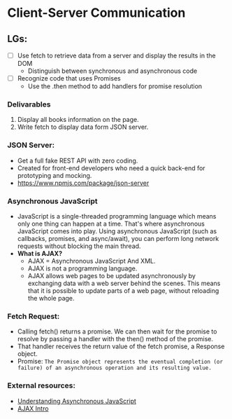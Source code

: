 # Client-Server Communication

## LGs:
- [ ] Use fetch to retrieve data from a server and display the results in the DOM
    - Distinguish between synchronous and asynchronous code
- [ ] Recognize code that uses Promises
    - Use the .then method to add handlers for promise resolution


### Delivarables 
1. Display all books information on the page.
2. Write fetch to display data form JSON server.

### JSON Server:
* Get a full fake REST API with zero coding.
* Created for front-end developers who need a quick back-end for prototyping and mocking.
* https://www.npmjs.com/package/json-server

### Asynchronous JavaScript
* JavaScript is a single-threaded programming language which means only one thing can happen at a time. That's where asynchronous JavaScript comes into play. Using asynchronous JavaScript (such as callbacks, promises, and async/await), you can perform long network requests without blocking the main thread.
* **What is AJAX?**
    * AJAX = Asynchronous JavaScript And XML.
    * AJAX is not a programming language.
    * AJAX allows web pages to be updated asynchronously by exchanging data with a web server behind the scenes. This means that it is possible to update parts of a web page, without reloading the whole page.

### Fetch Request:
* Calling fetch() returns a promise. We can then wait for the promise to resolve by passing a handler with the then() method of the promise.
* That handler receives the return value of the fetch promise, a Response object.
* Promise:
`
The Promise object represents the eventual completion (or failure) of an asynchronous operation and its resulting value.
`

### External resources:
* [Understanding Asynchronous JavaScript](https://blog.bitsrc.io/understanding-asynchronous-javascript-the-event-loop-74cd408419ff#:~:text=JavaScript%20is%20a%20single%2Dthreaded,can%20happen%20at%20a%20time.&text=That's%20where%20asynchronous%20JavaScript%20comes,without%20blocking%20the%20main%20thread.)
* [AJAX Intro](https://www.w3schools.com/xml/ajax_intro.asp)